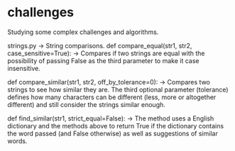 # challenges
Studying some complex challenges and algorithms.

strings.py -> String comparisons. 
  def compare_equal(str1, str2, case_sensitive=True):
  -> Compares if two strings are equal with the possibility of passing False as the third parameter to make it case insensitive.
  
  def compare_similar(str1, str2, off_by_tolerance=0):
  -> Compares two strings to see how similar they are. The third optional parameter (tolerance) defines how many characters
     can be different (less, more or altogether different) and still consider the strings similar enough.
  
  def find_similar(str1, strict_equal=False):
  -> The method uses a English dictionary and the methods above to return True if the dictionary contains the word passed
     (and False otherwise) as well as suggestions of similar words.
